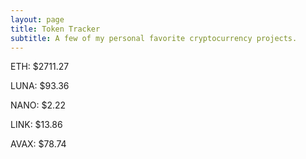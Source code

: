 ```yaml
---
layout: page
title: Token Tracker
subtitle: A few of my personal favorite cryptocurrency projects.
---
```


<!--BEGINCRYPTOINPUT-->
ETH: $2711.27

LUNA: $93.36

NANO: $2.22

LINK: $13.86

AVAX: $78.74

<!--ENDCRYPTOINPUT-->
